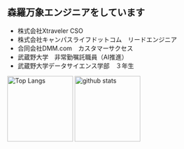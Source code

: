 ## 森羅万象エンジニアをしています

<ul>
  <li>株式会社Xtraveler CSO</li>
  <li>株式会社キャンパスライフドットコム　リードエンジニア</li>
  <li>合同会社DMM.com　カスタマーサクセス</li>
  <li>武蔵野大学　非常勤嘱託職員（AI推進）</li>
  <li>武蔵野大学データサイエンス学部　３年生</li>
    
</ul>
<p align="left"> 
  <img alt="Top Langs" height="150px" src="https://github-readme-stats.vercel.app/api/top-langs/?username=ituyama&layout=compact&show_icons=true&theme=onedark" />
  <img alt="github stats" height="150px" src="https://github-readme-stats.vercel.app/api?username=ituyama&theme=onedark&show_icons=ture" />
</p>
